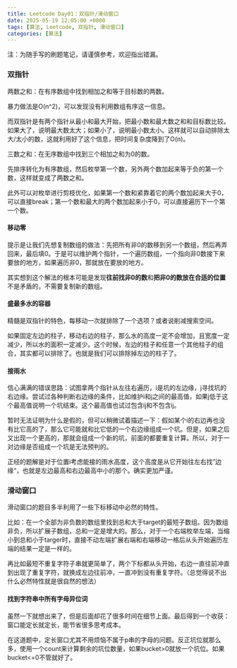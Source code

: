 ```yaml
---
title: Leetcode Day01：双指针/滑动窗口
date: 2025-05-19 12:05:00 +0800
tags: [算法, Leetcode, 双指针, 滑动窗口]
categories: [算法]
---
```

注：为随手写的刷题笔记，请谨慎参考，欢迎指出错漏。
### 双指针

两数之和：在有序数组中找到相加之和等于目标数的两数。

暴力做法是O(n^2)，可以发现没有利用数组有序这一信息。

而双指针是有两个指针从最小和最大开始，把最小数和最大数之和和目标数比较。如果大了，说明最大数太大；如果小了，说明最小数太小。这样就可以自动排除太大/太小的数，这就利用好了这个信息，把时间复杂度降到了O(n)。

三数之和：在无序数组中找到三个相加之和为0的数。

先排序转化为有序数组，然后枚举第一个数，另外两个数加起来等于负的第一个数，这样就变成了两数之和。

此外可以对枚举进行剪枝优化，如果第一个数和紧靠着它的两个数加起来大于0，可以直接break；第一个数和最大的两个数加起来小于0，可以直接遍历下一个第一个数。

#### 移动零

提示是让我们先想复制数组的做法：先把所有非0的数移到另一个数组，然后再弄回来，最后填0。于是可以维护两个指针，一个遍历数组，一个指向非0数接下来要放的地方，如果遍历非0，那就放在要放的地方。

其实想到这个解法的根本可能是发现**往前找非0的数**和**把非0的数放在合适的位置**不是矛盾的，不需要复制新的数组。

#### 盛最多水的容器

精髓是双指针的特色，每移动一次就排除了一个选项？或者说削减搜索空间。

如果固定左边的柱子，移动右边的柱子，那么水的高度一定不会增加，且宽度一定减少，所以水的面积一定减少。这个时候，左边的柱子和任意一个其他柱子的组合，其实都可以排除了。也就是我们可以排除掉左边的柱子了。

#### 接雨水

信心满满的错误思路：试图拿两个指针从左往右遍历，i是坑的左边缘，j寻找坑的右边缘。尝试过各种判断右边缘的条件，比如维护i和j之间的最高值，如果j低于这个最高值说明一个坑结束。这个最高值也试过包含ij和不包含ij。

暂时无法证明为什么是假的，但可以稍微试着描述一下：假如某个i的右边再也没有比它高的了，那么它可能就和比它低的一个右边缘组成一个坑。但是，如果之后又出现一个更高的，那就会组成一个新的坑，前面的都要重复计算。所以，对于一对边缘是否组成一个坑是无法预判的。

正经的题解是对于位置i考虑能接的雨水高度，这个高度是从它开始往左右找”边缘“，也就是左边最高和右边最高中小的那个。确实更加严谨。

### 滑动窗口

滑动窗口的题目多半利用了一些下标移动中必然的特性。

比如：在一个全部为非负数的数组里找到总和大于target的最短子数组。因为数组非负，所以扩展子数组，总和一定是增大的。那么，对于一个右端枚举左端，当缩小到总和小于targer时，直接不动左端扩展右端和右端移动一格后从头开始遍历左端的结果一定是一样的。

再比如最短不重复字符子串就更简单了，两个下标都从头开始，右边一直往前冲直到出现了重复字符，就换成左边往前冲，一直冲到没有重复字符。（总觉得说不出什么必然特性就是很自然的想法）

#### 找到字符串中所有字母异位词

虽然一下就想出来了，但是后面却花了很多时间在细节上面。最后得到一个收获：窗口能定长就定长，能节省很多思考成本。

在这道题中，定长窗口尤其不用烦恼不属于p串的字母的问题。反正坑位就那么多，使用一个count来计算剩余的坑位数量，如果bucket>0就放一个坑位。如果bucket<=0不管就好了。



